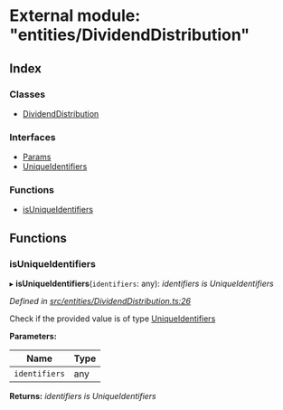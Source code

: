 # External module: "entities/DividendDistribution"

## Index

### Classes

- [DividendDistribution](../classes/_entities_dividenddistribution_.dividenddistribution.md)

### Interfaces

- [Params](../interfaces/_entities_dividenddistribution_.params.md)
- [UniqueIdentifiers](../interfaces/_entities_dividenddistribution_.uniqueidentifiers.md)

### Functions

- [isUniqueIdentifiers](_entities_dividenddistribution_.md#isuniqueidentifiers)

## Functions

### isUniqueIdentifiers

▸ **isUniqueIdentifiers**(`identifiers`: any): _identifiers is UniqueIdentifiers_

_Defined in [src/entities/DividendDistribution.ts:26](https://github.com/PolymathNetwork/polymath-sdk/blob/c47ae7a/src/entities/DividendDistribution.ts#L26)_

Check if the provided value is of type [UniqueIdentifiers](../interfaces/_entities_dividenddistribution_.uniqueidentifiers.md)

**Parameters:**

| Name          | Type |
| ------------- | ---- |
| `identifiers` | any  |

**Returns:** _identifiers is UniqueIdentifiers_
